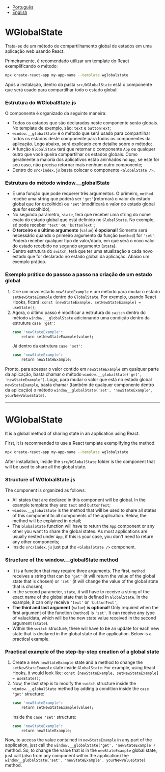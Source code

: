 - [Português](link)
- [English](link)

# WGlobalState

Trata-se de um método de compartilhamento global de estados em uma aplicação web usando React.

Primeiramente, é recomendado utilizar um template do React exemplificando o método:
```sh
npx create-react-app my-app-name --template wglobalstate
```

Após a instalação, dentro da pasta `src/WGlobalState` está o componente que será usado para compartilhar todo o estado global.

### Estrutura do WGlobalState.js

O componente é organizado da seguinte maneira:
- Todos os estados que são declarados neste componente serão globais. No template de exemplo, são: `text` e `buttonText`;
- `window.__globalState` é o método que será usado para compartilhar todos os estados deste componente para todos os componentes da aplicação. Logo abaixo, será explicado com detalhe sobre o método;
- A função `GlobalState` terá que retornar o componente `App` ou qualquer outro que você queira compartilhar os estados globais. Como geralmente a maioria dos aplicativos estão aninhados no `App`, se este for seu caso, não precisa retornar mais nenhum outro componente;
- Dentro do `src/index.js` basta colocar o componente `<GlobalState />`.

### Estrutura do método window.__globalState
- É uma função que pode requerer três argumentos. O primeiro, `method` recebe uma string que poderá ser `'get'`(retornará o valor do estado global que for escolhido) ou `'set'`(modificará o valor do estado global que for escolhido);
- No segundo parâmetro, `state`, terá que receber uma string do nome exato do estado global que está definido no `GlobalState`. No exemplo, só pode receber `'text'` ou `'buttonText'`;
- **O terceiro e o último argumento** (`value`) **é opcional!** Somente será necessário quando o primeiro argumento da função (`method`) for `'set'`. Poderá receber qualquer tipo de valor/dado, em que será o novo valor do estado recebido no segundo argumento (`state`).
- Dentro estrutura do `switch`, terá que ter uma atualização a cada novo estado que for declarado no estado global da aplicação. Abaixo um exemplo prático.

### Exemplo prático do passso a passo na criação de um estado global

1. Crie um novo estado `newStateExample` e um método para mudar o estado `setNewStateExample` dentro do `GlobalState`. Por exemplo, usando React Hooks, ficará: `const [newStateExample, setNewStateExample] = useState()`;
2. Agora, o último passo é modificar a estrutura do `switch` dentro do método `window.__globalState` adicionando uma condição dentro da estrutura `case 'get'`:
    ```sh
    case 'newStateExample':
        return setNewStateExample(value);
    ```
    Já dentro da estrutura `case 'set'`:
    ```sh
    case 'newStateExample':
        return newStateExample;
    ```

Pronto, para acessar o valor contido em `newStateExample` em qualquer parte da aplicação, basta chamar o método `window.__globalState('get', 'newStateExample')`. Logo, para mudar o valor que está no estado global `newStateExample`, basta chamar (também de qualquer componente dentro da aplicação) o método `window__globalState('set', 'newStateExample', yourNewValueState)`.

___

# WGlobalState

It is a global method of sharing state in an application using React.

First, it is recommended to use a React template exemplifying the method:
```sh
npx create-react-app my-app-name --template wglobalstate
```

After installation, inside the `src/WGlobalState` folder is the component that will be used to share all the global state.

### Structure of WGlobalState.js

The component is organized as follows:
- All states that are declared in this component will be global. In the example template they are: `text` and `buttonText`;
- `window.__globalState` is the method that will be used to share all states of this component to all components of the application. Below, the method will be explained in detail;
- The `GlobalState` function will have to return the `App` component or any other you want to share the global states. As most applications are usually nested under `App`, if this is your case, you don't need to return any other components;
- Inside `src/index.js` just put the `<GlobalState />` component.

### Structure of the window.__globalState method
- It is a function that may require three arguments. The first, `method` receives a string that can be `'get'` (it will return the value of the global state that is chosen) or `'set'` (it will change the value of the global state that is chosen);
- In the second parameter, `state`, it will have to receive a string of the exact name of the global state that is defined in `GlobalState`. In the example, it can only receive `'text'` or `'buttonText'`;
- **The third and last argument** (`value`) **is optional!** Only required when the first argument of the function (`method`) is `'set'`. It can receive any type of value/data, which will be the new state value received in the second argument (`state`).
- Within the `switch` structure, there will have to be an update for each new state that is declared in the global state of the application. Below is a practical example.

### Practical example of the step-by-step creation of a global state

1. Create a new `newStateExample` state and a method to change the `setNewStateExample` state inside `GlobalState`. For example, using React Hooks, it would look like: `const [newStateExample, setNewStateExample] = useState()`;
2. Now, the last step is to modify the `switch` structure inside the `window.__globalState` method by adding a condition inside the `case 'get'` structure:
    ```sh
    case 'newStateExample':
        return setNewStateExample(value);
    ```
    Inside the `case 'set'` structure:
    ```sh
    case 'newStateExample':
        return newStateExample;
    ```

Now, to access the value contained in `newStateExample` in any part of the application, just call the `window.__globalState('get', 'newStateExample')` method. So, to change the value that is in the `newStateExample` global state, just call (also from any component within the application) the `window__globalState('set', 'newStateExample', yourNewValueState)` method.
